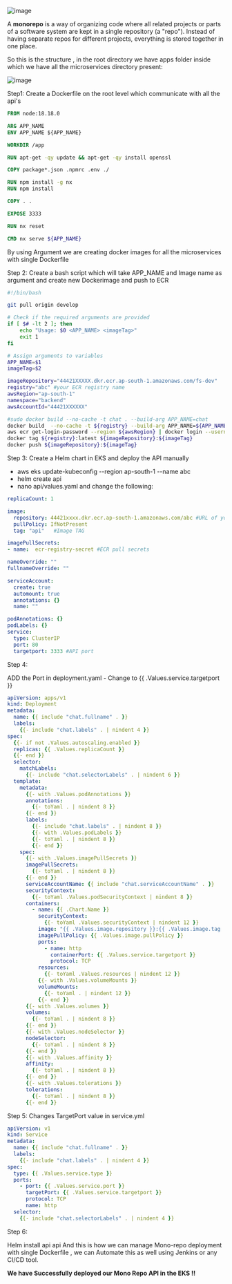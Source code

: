 ![image](https://github.com/user-attachments/assets/2469002f-37c2-42e9-974e-87f952fbf90b)



A **monorepo** is a way of organizing code where all related projects or parts of a software system are kept in a single repository (a "repo"). 
Instead of having separate repos for different projects, everything is stored together in one place.

So this is the structure , in the root directory we have apps folder inside which we have all the microservices directory present:

![image](https://github.com/user-attachments/assets/23f7b39f-15be-428d-b750-026f3f584c00)


Step1:
Create a Dockerfile on the root level which communicate with all the api's

```Dockerfile
FROM node:18.18.0

ARG APP_NAME
ENV APP_NAME ${APP_NAME}

WORKDIR /app

RUN apt-get -qy update && apt-get -qy install openssl

COPY package*.json .npmrc .env ./

RUN npm install -g nx
RUN npm install

COPY . .

EXPOSE 3333

RUN nx reset

CMD nx serve ${APP_NAME}
```
By using Argument we are creating docker images for all the microservices with single Dockerfile

Step 2:
Create a bash script which will take APP_NAME and Image name as argument and create new Dockerimage and push to ECR

```bash
#!/bin/bash

git pull origin develop

# Check if the required arguments are provided
if [ $# -lt 2 ]; then
    echo "Usage: $0 <APP_NAME> <imageTag>"
    exit 1
fi

# Assign arguments to variables
APP_NAME=$1
imageTag=$2

imageRepository="44421XXXXX.dkr.ecr.ap-south-1.amazonaws.com/fs-dev"
registry="abc" #your ECR registry name
awsRegion="ap-south-1"
namespace="backend"
awsAccountId="44421XXXXXX"

#sudo docker build --no-cache -t chat . --build-arg APP_NAME=chat
docker build  --no-cache -t ${registry} --build-arg APP_NAME=${APP_NAME} .
aws ecr get-login-password --region ${awsRegion} | docker login --username AWS --password-stdin ${awsAccountId}.dkr.ecr.${awsRegion}.amazonaws.com
docker tag ${registry}:latest ${imageRepository}:${imageTag}
docker push ${imageRepository}:${imageTag}

```

Step 3:
Create a Helm chart in EKS and deploy the API manually

 - aws eks update-kubeconfig --region ap-south-1 --name abc
 - helm create api
 - nano api/values.yaml and change the following:

```yml 
replicaCount: 1

image:
  repository: 44421xxxx.dkr.ecr.ap-south-1.amazonaws.com/abc #URL of your ECR
  pullPolicy: IfNotPresent
  tag: "api"   #Image TAG

imagePullSecrets:
- name:  ecr-registry-secret #ECR pull secrets 

nameOverride: ""
fullnameOverride: ""

serviceAccount:
  create: true
  automount: true
  annotations: {}
  name: ""

podAnnotations: {}
podLabels: {}
service:
  type: ClusterIP
  port: 80
  targetport: 3333 #API port
```

Step 4:

ADD the Port in deployment.yaml - Change to {{ .Values.service.targetport }}


```yml
apiVersion: apps/v1
kind: Deployment
metadata:
  name: {{ include "chat.fullname" . }}
  labels:
    {{- include "chat.labels" . | nindent 4 }}
spec:
  {{- if not .Values.autoscaling.enabled }}
  replicas: {{ .Values.replicaCount }}
  {{- end }}
  selector:
    matchLabels:
      {{- include "chat.selectorLabels" . | nindent 6 }}
  template:
    metadata:
      {{- with .Values.podAnnotations }}
      annotations:
        {{- toYaml . | nindent 8 }}
      {{- end }}
      labels:
        {{- include "chat.labels" . | nindent 8 }}
        {{- with .Values.podLabels }}
        {{- toYaml . | nindent 8 }}
        {{- end }}
    spec:
      {{- with .Values.imagePullSecrets }}
      imagePullSecrets:
        {{- toYaml . | nindent 8 }}
      {{- end }}
      serviceAccountName: {{ include "chat.serviceAccountName" . }}
      securityContext:
        {{- toYaml .Values.podSecurityContext | nindent 8 }}
      containers:
        - name: {{ .Chart.Name }}
          securityContext:
            {{- toYaml .Values.securityContext | nindent 12 }}
          image: "{{ .Values.image.repository }}:{{ .Values.image.tag | default .Chart.AppVersion }}"
          imagePullPolicy: {{ .Values.image.pullPolicy }}
          ports:
            - name: http
              containerPort: {{ .Values.service.targetport }}
              protocol: TCP
          resources:
            {{- toYaml .Values.resources | nindent 12 }}
          {{- with .Values.volumeMounts }}
          volumeMounts:
            {{- toYaml . | nindent 12 }}
          {{- end }}
      {{- with .Values.volumes }}
      volumes:
        {{- toYaml . | nindent 8 }}
      {{- end }}
      {{- with .Values.nodeSelector }}
      nodeSelector:
        {{- toYaml . | nindent 8 }}
      {{- end }}
      {{- with .Values.affinity }}
      affinity:
        {{- toYaml . | nindent 8 }}
      {{- end }}
      {{- with .Values.tolerations }}
      tolerations:
        {{- toYaml . | nindent 8 }}
      {{- end }}
```

Step 5: Changes TargetPort value in service.yml

```yml
apiVersion: v1
kind: Service
metadata:
  name: {{ include "chat.fullname" . }}
  labels:
    {{- include "chat.labels" . | nindent 4 }}
spec:
  type: {{ .Values.service.type }}
  ports:
    - port: {{ .Values.service.port }}
      targetPort: {{ .Values.service.targetport }}
      protocol: TCP
      name: http
  selector:
    {{- include "chat.selectorLabels" . | nindent 4 }}
```

Step 6:

Helm install api api
And this is how we can manage Mono-repo deployment with single Dockerfile , we can Automate this as well using Jenkins or any CI/CD tool.

**We have Successfully deployed our Mono Repo API in the EKS !!**



  
